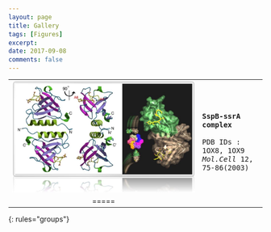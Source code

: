 ```yaml
---
layout: page
title: Gallery
tags: [Figures]
excerpt: 
date: 2017-09-08
comments: false
---    
```


|  |  |
|:--------:|:-------|
| [![ex_screenshot](/assets/gallery/sspb.jpg)](/assets/gallery/g-sspb-hks.pdf) | <kbd> <br> <strong>SspB-ssrA complex</strong> </br> <br> PDB IDs : 1OX8, 1OX9 </br> <em>Mol.Cell</em> 12, 75-86(2003)</kbd> |
|=====
{: rules="groups"}

